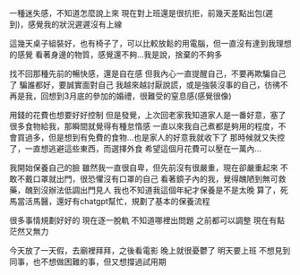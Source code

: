 一種迷失感，不知道怎麼說上來
現在對上班還是很抗拒，前幾天差點出包(遲到)，感覺我的狀況遲遲沒有上線

這幾天桌子組裝好，也有椅子了，可以比較放鬆的用電腦，但一直沒有達到我理想的感覺
看著身邊的物質，感覺還不夠...我是說，捨棄的不夠多

找不回那種先前的暢快感，還是自在感
但我內心一直提醒自己，不要再欺騙自己了
騙誰都好，要誠實面對自己
我越來越討厭說謊，或是強裝沒事的自己，彷彿不再是我，回想到3月底的參加的婚禮，很難受的窒息感(感覺很像)

用錢的花費也想要好好控制
但是發覺，上次回老家我知道家人是一番好意，塞了很多食物給我，那瞬間就覺得有種怠惰感
一直以來我自己煮都是夠用的程度，不會買過多，但是想到有免費的食物...也是家人的好意我就收下了
那時候就又失控了，一直想逃避這些東西，而選擇外食
希望這個月花費可以壓在一萬內...


我開始保養自己的臉
雖然我一直很自卑，但先前沒有很嚴重，現在卻嚴重起來
不敢不戴口罩就出門，很恐懼沒有口罩的自己
看著鏡子內的我，覺得醜陋到無可救藥，醜到沒辦法低調出門見人
我也不知道我這個年紀才保養是不是太晚
算了，死馬當活馬醫，還好有chatgpt幫忙，規劃了基本的保養流程

很多事情規劃好好的
現在逐一脫軌
不知道哪裡出問題
之前都可以調整
現在有點茫然又無力

今天放了一天假，去廟裡拜拜，之後看電影
晚上就很憂鬱了
明天要上班
不想見到同事，也不想做困難的事，但又想撐過試用期